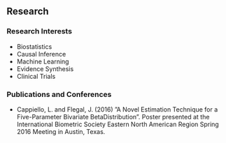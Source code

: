 ## Research

### Research Interests
- Biostatistics
- Causal Inference
- Machine Learning
- Evidence Synthesis
- Clinical Trials

### Publications and Conferences
- Cappiello, L. and Flegal, J. (2016) ”A Novel Estimation Technique for a Five-Parameter Bivariate BetaDistribution”.  Poster presented at the International Biometric Society Eastern North American Region Spring 2016 Meeting in Austin, Texas.
